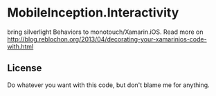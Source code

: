 MobileInception.Interactivity
=============================
bring silverlight Behaviors to monotouch/Xamarin.iOS. Read more on http://blog.reblochon.org/2013/04/decorating-your-xamarinios-code-with.html

License
-------
Do whatever you want with this code, but don't blame me for anything.
